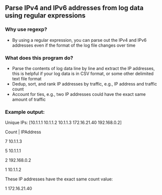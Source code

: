 ## Parse IPv4 and IPv6 addresses from log data using regular expressions

### Why use regexp? 

- By using a regular expression, you can parse out the IPv4 and IPv6 addresses even if the format of the
log file changes over time

### What does this program do? 

- Parse the contents of log data line by line and extract the IP addresses, this is helpful if your log data 
is in CSV format, or some other delimited text file format
- Dedup, sort, and rank IP addresses by traffic, e.g., IP address and traffic count
- Account for ties, e.g., two IP addresses could have the exact same amount of traffic

### Example output:

Unique IPs:  [10.1.1.1 10.1.1.2 10.1.1.3 172.16.21.40 192.168.0.2] 

Count | IPAddress

7 	 10.1.1.3

5 	 10.1.1.1

2 	 192.168.0.2

1 	 10.1.1.2

These IP addresses have the exact same count value:

1	 172.16.21.40


